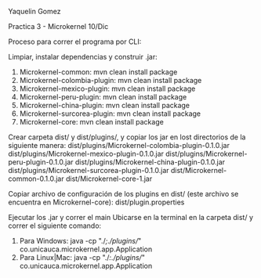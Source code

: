 Yaquelin Gomez

Practica 3 - Microkernel 10/Dic

Proceso para correr el programa por CLI:

Limpiar, instalar dependencias y construir .jar:
1. Microkernel-common: 
mvn clean install package
2. Microkernel-colombia-plugin:
mvn clean install package 
3. Microkernel-mexico-plugin:
mvn clean install package 
4. Microkernel-peru-plugin:
mvn clean install package 
5. Microkernel-china-plugin:
mvn clean install package 
6. Microkernel-surcorea-plugin:
mvn clean install package 
7. Microkernel-core: 
mvn clean install package 


Crear carpeta dist/ y dist/plugins/, y copiar los jar en lost directorios de la siguiente manera:
dist/plugins/Microkernel-colombia-plugin-0.1.0.jar
dist/plugins/Microkernel-mexico-plugin-0.1.0.jar
dist/plugins/Microkernel-peru-plugin-0.1.0.jar
dist/plugins/Microkernel-china-plugin-0.1.0.jar
dist/plugins/Microkernel-surcorea-plugin-0.1.0.jar
dist/Microkernel-common-0.1.0.jar
dist/Microkernel-core-1.jar


Copiar archivo de configuración de los plugins en dist/ (este archivo se encuentra en Microkernel-core):
dist/plugin.properties


Ejecutar los .jar y correr el main
Ubicarse en la terminal en la carpeta dist/ y correr el siguiente comando:
1. Para Windows:
java -cp "./*;./plugins/*" co.unicauca.microkernel.app.Application
2. Para Linux|Mac:
java -cp "./*:./plugins/*" co.unicauca.microkernel.app.Application